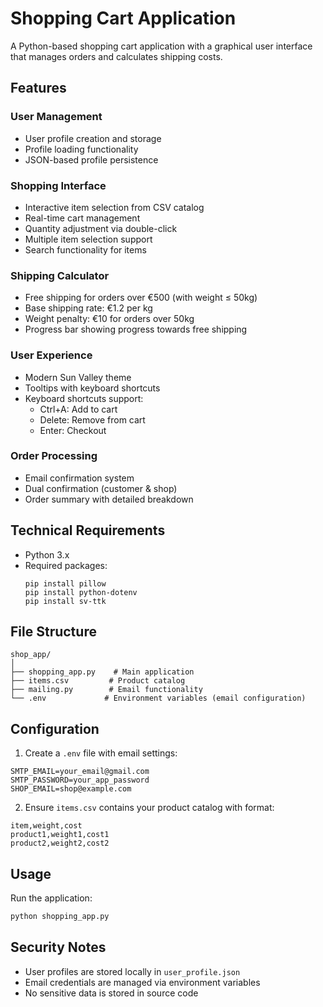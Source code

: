 # Shopping Cart Application

A Python-based shopping cart application with a graphical user interface that manages orders and calculates shipping costs.

## Features

### User Management
- User profile creation and storage
- Profile loading functionality
- JSON-based profile persistence

### Shopping Interface
- Interactive item selection from CSV catalog
- Real-time cart management
- Quantity adjustment via double-click
- Multiple item selection support
- Search functionality for items

### Shipping Calculator
- Free shipping for orders over €500 (with weight ≤ 50kg)
- Base shipping rate: €1.2 per kg
- Weight penalty: €10 for orders over 50kg
- Progress bar showing progress towards free shipping

### User Experience
- Modern Sun Valley theme
- Tooltips with keyboard shortcuts
- Keyboard shortcuts support:
  - Ctrl+A: Add to cart
  - Delete: Remove from cart
  - Enter: Checkout

### Order Processing
- Email confirmation system
- Dual confirmation (customer & shop)
- Order summary with detailed breakdown

## Technical Requirements

- Python 3.x
- Required packages:
  ```
  pip install pillow
  pip install python-dotenv
  pip install sv-ttk
  ```

## File Structure
```
shop_app/
│
├── shopping_app.py    # Main application
├── items.csv         # Product catalog
├── mailing.py        # Email functionality
└── .env             # Environment variables (email configuration)
```

## Configuration

1. Create a `.env` file with email settings:
```
SMTP_EMAIL=your_email@gmail.com
SMTP_PASSWORD=your_app_password
SHOP_EMAIL=shop@example.com
```

2. Ensure `items.csv` contains your product catalog with format:
```csv
item,weight,cost
product1,weight1,cost1
product2,weight2,cost2
```

## Usage

Run the application:
```bash
python shopping_app.py
```

## Security Notes

- User profiles are stored locally in `user_profile.json`
- Email credentials are managed via environment variables
- No sensitive data is stored in source code
